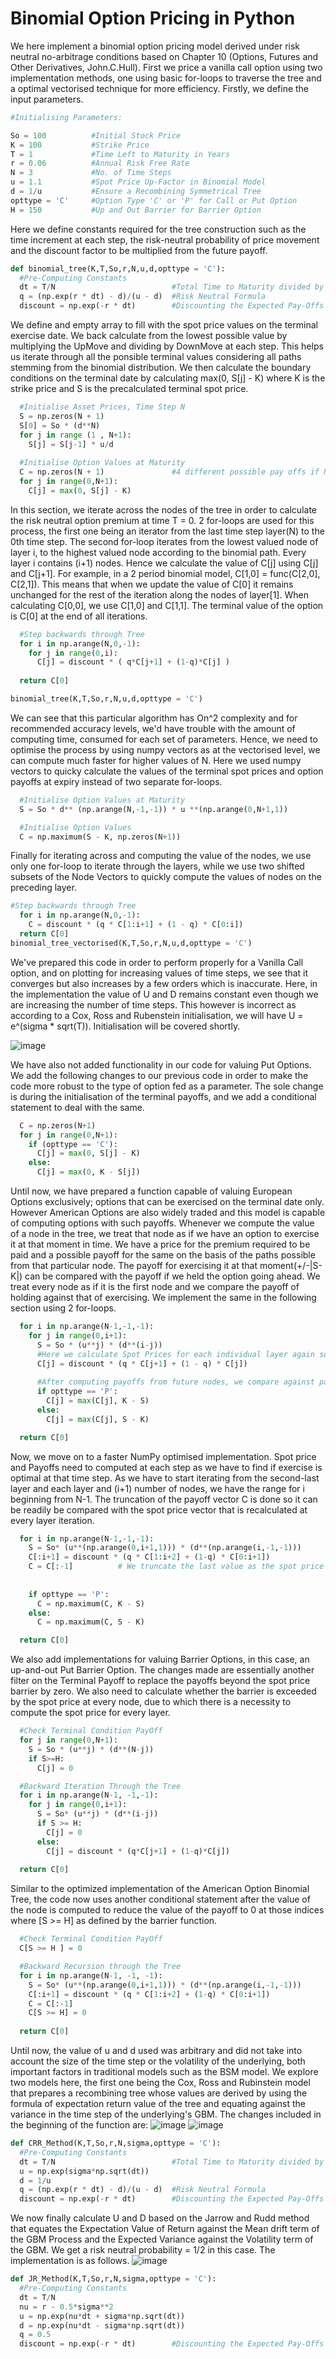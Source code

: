 # Binomial Option Pricing in Python
We here implement a binomial option pricing model derived under risk neutral no-arbitrage conditions based on Chapter 10 (Options, Futures and Other Derivatives, John.C.Hull). First we price a vanilla call option using two implementation methods, one using basic for-loops to traverse the tree and a optimal vectorised technique for more efficiency. Firstly, we define the input parameters.
```python
#Initialising Parameters:

So = 100          #Initial Stock Price
K = 100           #Strike Price
T = 1             #Time Left to Maturity in Years
r = 0.06          #Annual Risk Free Rate
N = 3             #No. of Time Steps
u = 1.1           #Spot Price Up-Factor in Binomial Model
d = 1/u           #Ensure a Recombining Symmetrical Tree
opttype = 'C'     #Option Type 'C' or 'P' for Call or Put Option
H = 150           #Up and Out Barrier for Barrier Option
```

Here we define constants required for the tree construction such as the time increment at each step, the risk-neutral probability of price movement and the discount factor to be multiplied from the future payoff. 

```python
def binomial_tree(K,T,So,r,N,u,d,opttype = 'C'):
  #Pre-Computing Constants
  dt = T/N                          #Total Time to Maturity divided by number of periods.
  q = (np.exp(r * dt) - d)/(u - d)  #Risk Neutral Formula
  discount = np.exp(-r * dt)        #Discounting the Expected Pay-Offs when exercised.
```

We define and empty array to fill with the spot price values on the terminal exercise date. We back calculate from the lowest possible value by multiplying the UpMove and dividing by DownMove at each step. This helps us iterate through all the ponsible terminal values considering all paths stemming from the binomial distribution. We then calculate the boundary conditions on the terminal date by calculating max(0, S[j] - K) where K is the strike price and S is the precalculated terminal spot price.

```python
  #Initialise Asset Prices, Time Step N
  S = np.zeros(N + 1)
  S[0] = So * (d**N)
  for j in range (1 , N+1):
    S[j] = S[j-1] * u/d
  
  #Initialise Option Values at Maturity
  C = np.zeros(N + 1)               #4 different possible pay offs if N = 3
  for j in range(0,N+1):
    C[j] = max(0, S[j] - K)

```
In this section, we iterate across the nodes of the tree in order to calculate the risk neutral option premium at time T = 0. 2 for-loops are used for this process, the first one being an iterator from the last time step layer(N) to the 0th time step. The second for-loop iterates from the lowest valued node of layer i, to the highest valued node according to the binomial path. Every layer i contains (i+1) nodes. Hence we calculate the value of C[j] using C[j] and C[j+1]. For example, in a 2 period binomial model, C[1,0] = func(C[2,0], C[2,1]). This means that when we update the value of C[0] it remains unchanged for the rest of the iteration along the nodes of layer[1]. When calculating C[0,0], we use C[1,0] and C[1,1]. The terminal value of the option is C[0] at the end of all iterations. 

```python
  #Step backwards through Tree
  for i in np.arange(N,0,-1):
    for j in range(0,i):
      C[j] = discount * ( q*C[j+1] + (1-q)*C[j] )
  
  return C[0]

binomial_tree(K,T,So,r,N,u,d,opttype = 'C')
```
We can see that this particular algorithm has On^2 complexity and for recommended accuracy levels, we'd have trouble with the amount of computing time, consumed for each set of parameters. Hence, we need to optimise the process by using numpy vectors as at the vectorised level, we can compute much faster for higher values of N.
Here we used numpy vectors to quicky calculate the values of the terminal spot prices and option payoffs at expiry instead of two separate for-loops.
```python
  #Initialise Option Values at Maturity
  S = So * d** (np.arange(N,-1,-1)) * u **(np.arange(0,N+1,1))

  #Initialise Option Values
  C = np.maximum(S - K, np.zeros(N+1))
```
Finally for iterating across and computing the value of the nodes, we use only one for-loop to iterate through the layers, while we use two shifted subsets of the Node Vectors to quickly compute the values of nodes on the preceding layer.
```python
#Step backwards through Tree
  for i in np.arange(N,0,-1):
    C = discount * (q * C[1:i+1] + (1 - q) * C[0:i])
  return C[0]
binomial_tree_vectorised(K,T,So,r,N,u,d,opttype = 'C')
```
We've prepared this code in order to perform properly for a Vanilla Call option, and on plotting for increasing values of time steps, we see that it converges but also increases by a few orders which is inaccurate. Here, in the implementation the value of U and D remains constant even though we are increasing the number of time steps. This however is incorrect as according to a Cox, Ross and Rubenstein initialisation, we will have U = e^(sigma * sqrt(T)). Initialisation will be covered shortly.


![image](https://user-images.githubusercontent.com/51220035/168601635-a0f21b78-1522-41c5-8631-f47e5a8d9cbb.png)

We have also not added functionality in our code for valuing Put Options. We add the following changes to our previous code in order to make the code more robust to the type of option fed as a parameter. The sole change is during the initialisation of the terminal payoffs, and we add a conditional statement to deal with the same.

```python
  C = np.zeros(N+1)
  for j in range(0,N+1):
    if (opttype == 'C'):
      C[j] = max(0, S[j] - K)
    else:
      C[j] = max(0, K - S[j])
```

Until now, we have prepared a function capable of valuing European Options exclusively; options that can be exercised on the terminal date only. However American Options are also widely traded and this model is capable of computing options with such payoffs. Whenever we compute the value of a node in the tree, we treat that node as if we have an option to exercise it at that moment in time. We have a price for the premium required to be paid and a possible payoff for the same on the basis of the paths possible from that particular node. The payoff for exercising it at that moment(+/-|S-K|) can be compared with the payoff if we held the option going ahead. We treat every node as if it is the first node and we compare the payoff of holding against that of exercising. We implement the same in the following section using 2 for-loops.

```python
  for i in np.arange(N-1,-1,-1):
    for j in range(0,i+1):
      S = So * (u**j) * (d**(i-j))
      #Here we calculate Spot Prices for each individual layer again so we can recompute payoff.
      C[j] = discount * (q * C[j+1] + (1 - q) * C[j])
      
      #After computing payoffs from future nodes, we compare against payoff for immediate exercise.
      if opttype == 'P':
        C[j] = max(C[j], K - S)
      else:
        C[j] = max(C[j], S - K)

  return C[0]
```
Now, we move on to a faster NumPy optimised implementation. Spot price and Payoffs need to computed at each step as we have to find if exercise is optimal at that time step. As we have to start iterating from the second-last layer and each layer and (i+1) number of nodes, we have the range for i beginning from N-1. The truncation of the payoff vector C is done so it can be readily be compared with the spot price vector that is recalculated at every layer iteration.

```python
  for i in np.arange(N-1,-1,-1):
    S = So* (u**(np.arange(0,i+1,1))) * (d**(np.arange(i,-1,-1)))
    C[:i+1] = discount * (q * C[1:i+2] + (1-q) * C[0:i+1])
    C = C[:-1]          # We truncate the last value as the spot price vector needs to be the same size as the payoff vector.
    
    
    if opttype == 'P':
      C = np.maximum(C, K - S)
    else:
      C = np.maximum(C, S - K)

  return C[0]
```
We also add implementations for valuing Barrier Options, in this case, an up-and-out Put Barrier Option. The changes made are essentially another filter on the Terminal Payoff to replace the payoffs beyond the spot price barrier by zero. We also need to calculate whether the barrier is exceeded by the spot price at every node, due to which there is a necessity to compute the spot price for every layer.

```python
  #Check Terminal Condition PayOff 
  for j in range(0,N+1):
    S = So * (u**j) * (d**(N-j))
    if S>=H:
      C[j] = 0

  #Backward Iteration Through the Tree
  for i in np.arange(N-1, -1,-1):
    for j in range(0,i+1):
      S = So* (u**j) * (d**(i-j))
      if S >= H:
        C[j] = 0
      else:
        C[j] = discount * (q*C[j+1] + (1-q)*C[j])
  
  return C[0]
```

Similar to the optimized implementation of the American Option Binomial Tree, the code now uses another conditional statement after the value of the node is computed to reduce the value of the payoff to 0 at those indices where [S >= H] as defined by the barrier function. 
```python
  #Check Terminal Condition PayOff
  C[S >= H ] = 0

  #Backward Recursion through the Tree
  for i in np.arange(N-1, -1, -1):
    S = So* (u**(np.arange(0,i+1,1))) * (d**(np.arange(i,-1,-1)))
    C[:i+1] = discount * (q * C[1:i+2] + (1-q) * C[0:i+1])
    C = C[:-1]
    C[S >= H] = 0
  
  return C[0]
```
Until now, the value of u and d used was arbitrary and did not take into account the size of the time step or the volatility of the underlying, both important factors in traditional models such as the BSM model. We explore two models here, the first one being the Cox, Ross and Rubinstein model that prepares a recombining tree whose values are derived by using the formula of expectation return value of the tree and equating against the variance in the time step of the underlying's GBM. The changes included in the beginning of the function are:
![image](https://user-images.githubusercontent.com/51220035/168925196-725013dc-9040-4824-ad94-6398a4b95796.png)
![image](https://user-images.githubusercontent.com/51220035/168925213-8f797414-ccbd-417b-b3c2-61a65f759fc8.png)


```python
def CRR_Method(K,T,So,r,N,sigma,opttype = 'C'):
  #Pre-Computing Constants
  dt = T/N                          #Total Time to Maturity divided by number of periods.
  u = np.exp(sigma*np.sqrt(dt))
  d = 1/u
  q = (np.exp(r * dt) - d)/(u - d)  #Risk Neutral Formula
  discount = np.exp(-r * dt)        #Discounting the Expected Pay-Offs when exercised.
```
We now finally calculate U and D based on the Jarrow and Rudd method that equates the Expectation Value of Return against the Mean drift term of the GBM Process and the Expected Variance against the Volatility term of the GBM. We get a risk neutral probability = 1/2 in this case. The implementation is as follows.
![image](https://user-images.githubusercontent.com/51220035/168925983-47a10b3f-f88b-4143-83b7-463ead610c20.png)

```python
def JR_Method(K,T,So,r,N,sigma,opttype = 'C'):
  #Pre-Computing Constants
  dt = T/N
  nu = r - 0.5*sigma**2
  u = np.exp(nu*dt + sigma*np.sqrt(dt))
  d = np.exp(nu*dt - sigma*np.sqrt(dt))
  q = 0.5
  discount = np.exp(-r * dt)        #Discounting the Expected Pay-Offs when exercised.
```
